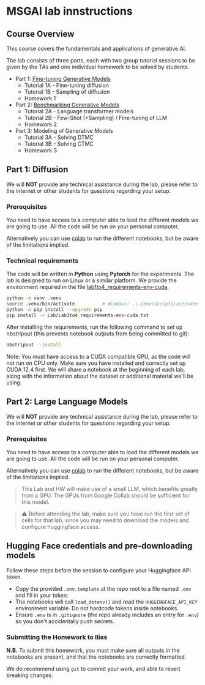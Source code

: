 # MSGAI lab innstructions

## Course Overview
This course covers the fundamentals and applications of generative AI.

The lab consists of three parts, each with two group tutorial sessions to be given by the TAs and one individual homework to be solved by students.

- Part 1: [Fine-tuning Generative Models](#part-1-diffusion)
    - Tutorial 1A - Fine-tuning diffusion
    - Tutorial 1B - Sampling of diffusion 
    - Homework 1 
- Part 2: [Benchmarking Generative Models](#part-2-large-language-models)
    - Tutorial 2A - Language transformer models
    - Tutorial 2B - Few-Shot (+Sampling) / Fine-tuning of LLM
    - Homework 2 
- Part 3: Modeling of Generative Models
    - Tutorial 3A - Solving DTMC
    - Tutorial 3B - Solving CTMC
    - Homework 3 
    

## Part 1: Diffusion
We will **NOT** provide any technical assistance during the lab, please refer to the internet or other students for questions regarding your setup.

### Prerequisites

You need to have access to a computer able to load the different models we are going to use. All the code will be run on your personal computer.

Alternatively you can use [colab](https://colab.google.com) to run the different notebooks, but be aware of the limitations implied.

### Technical requirements

The code will be written in **Python** using **Pytorch** for the experiments. The lab is designed to run on Linux or a similar platform. We provide the environment required in the file [lab1to4_requirements-env-cuda](Lab1to4_requirements-env-cuda.txt).

````bash
python -m venv .venv
source .venv/bin/activate          # Windows: .\.venv\Scripts\activate
python -m pip install --upgrade pip
pip install -r Lab/Lab1to4_requirements-env-cuda.txt
````

After installing the requirements, run the following command to set up nbstripout (this prevents notebook outputs from being committed to git):

````bash
nbstripout --install
````

Note: You must have access to a CUDA compatible GPU, as the code will not run on CPU only. Make sure you have installed and correctly set up CUDA 12.4 first.
We will share a notebook at the beginning of each lab, along with the information about the dataset or additional material we'll be using.

## Part 2: Large Language Models
We will **NOT** provide any technical assistance during the lab, please refer to the internet or other students for questions regarding your setup.

### Prerequisites

You need to have access to a computer able to load the different models we are going to use. All the code will be run on your personal computer.

Alternatively you can use [colab](https://colab.google.com) to run the different notebooks, but be aware of the limitations implied.

> This Lab and HW will make use of a small LLM, which benefits greatly from a GPU. The GPUs from Google Collab should be sufficient for this
model.


> ⚠️ Before attending the lab, make sure you have run the first set of cells for that lab, since you may need to download the models and configure huggingface access.

## Hugging Face credentials and pre-downloading models

Follow these steps before the session to configure your Huggingface API token.

- Copy the provided `.env.template` at the repo root to a file named `.env` and fill in your token:
- The notebooks will call `load_dotenv()` and read the `HUGGINGFACE_API_KEY` environment variable. Do not hardcode tokens inside notebooks.
- Ensure `.env` is in `.gitignore` (the repo already includes an entry for `.env`) so you don't accidentally push secrets.


### Submitting the Homework to Ilias
**N.B.** To submit this homework, you must make sure all outputs in the notebooks are present, and that the notebooks are
correctly formatted.

We do recommend using `git` to commit your work, and able to revert breaking changes. 
